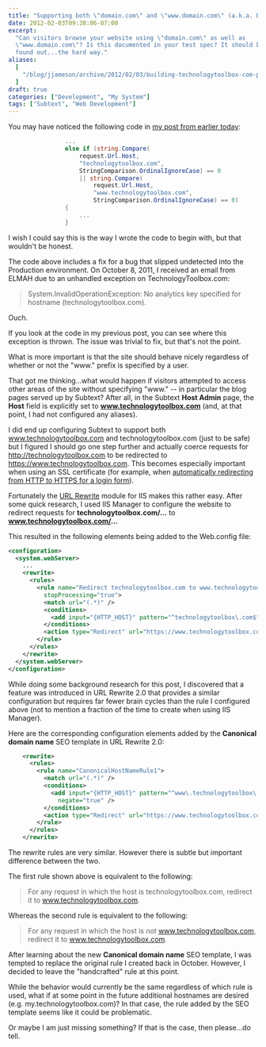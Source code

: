 ```yaml
---
title: "Supporting both \"domain.com\" and \"www.domain.com\" (a.k.a. Building TechnologyToolbox.com, part 23)"
date: 2012-02-03T09:38:06-07:00
excerpt:
  "Can visitors browse your website using \"domain.com\" as well as
  \"www.domain.com\"? Is this documented in your test spec? It should be -- as I
  found out...the hard way."
aliases:
  [
    "/blog/jjameson/archive/2012/02/03/building-technologytoolbox-com-part-23.aspx",
  ]
draft: true
categories: ["Development", "My System"]
tags: ["Subtext", "Web Development"]
---
```


You may have noticed the following code in
[my post from earlier today](building-technologytoolbox-com-part-22.aspx):

```C#
                ...
                else if (string.Compare(
                    request.Url.Host,
                    "technologytoolbox.com",
                    StringComparison.OrdinalIgnoreCase) == 0
                    || string.Compare(
                        request.Url.Host,
                        "www.technologytoolbox.com",
                        StringComparison.OrdinalIgnoreCase) == 0)
                {
                    ...
                }
```

I wish I could say this is the way I wrote the code to begin with, but that
wouldn't be honest.

The code above includes a fix for a bug that slipped undetected into the
Production environment. On October 8, 2011, I received an email from ELMAH due
to an unhandled exception on TechnologyToolbox.com:

> System.InvalidOperationException: No analytics key specified for hostname
> (technologytoolbox.com).

Ouch.

If you look at the code in my previous post, you can see where this exception is
thrown. The issue was trivial to fix, but that's not the point.

What is more important is that the site should behave nicely regardless of
whether or not the "www." prefix is specified by a user.

That got me thinking...what would happen if visitors attempted to access other
areas of the site without specifying "www." -- in particular the blog pages
served up by Subtext? After all, in the Subtext **Host Admin** page, the
**Host** field is explicitly set to **www.technologytoolbox.com** (and, at that
point, I had not configured any aliases).

I did end up configuring Subtext to support both www.technologytoolbox.com and
technologytoolbox.com (just to be safe) but I figured I should go one step
further and actually coerce requests for http://technologytoolbox.com to be
redirected to https://www.technologytoolbox.com. This becomes especially
important when using an SSL certificate (for example, when
[automatically redirecting from HTTP to HTTPS for a login form](/blog/jjameson/2009/11/10/sharepoint-web-part-to-redirect-from-http-to-https)).

Fortunately the [URL Rewrite](http://www.iis.net/download/URLRewrite) module for
IIS makes this rather easy. After some quick research, I used IIS Manager to
configure the website to redirect requests for **technologytoolbox.com/...** to
**www.technologytoolbox.com/...**

This resulted in the following elements being added to the Web.config file:

```XML
<configuration>
  <system.webServer>
    ...
    <rewrite>
      <rules>
        <rule name="Redirect technologytoolbox.com to www.technologytoolbox.com"
          stopProcessing="true">
          <match url="(.*)" />
          <conditions>
            <add input="{HTTP_HOST}" pattern="^technologytoolbox\.com$" />
          </conditions>
          <action type="Redirect" url="https://www.technologytoolbox.com/{R:1}" />
        </rule>
      </rules>
    </rewrite>
  </system.webServer>
</configuration>
```

While doing some background research for this post, I discovered that a feature
was introduced in URL Rewrite 2.0 that provides a similar configuration but
requires far fewer brain cycles than the rule I configured above (not to mention
a fraction of the time to create when using IIS Manager).

Here are the corresponding configuration elements added by the **Canonical
domain name** SEO template in URL Rewrite 2.0:

```XML
    <rewrite>
      <rules>
        <rule name="CanonicalHostNameRule1">
          <match url="(.*)" />
          <conditions>
            <add input="{HTTP_HOST}" pattern="^www\.technologytoolbox\.com$"
              negate="true" />
          </conditions>
          <action type="Redirect" url="https://www.technologytoolbox.com/{R:1}" />
        </rule>
      </rules>
    </rewrite>
```

The rewrite rules are very similar. However there is subtle but important
difference between the two.

The first rule shown above is equivalent to the following:

> For any request in which the host is technologytoolbox.com, redirect it to
> www.technologytoolbox.com.

Whereas the second rule is equivalent to the following:

> For any request in which the host is *not* www.technologytoolbox.com, redirect
> it to www.technologytoolbox.com.

After learning about the new **Canonical domain name** SEO template, I was
tempted to replace the original rule I created back in October. However, I
decided to leave the "handcrafted" rule at this point.

While the behavior would currently be the same regardless of which rule is used,
what if at some point in the future additional hostnames are desired (e.g.
my.technologytoolbox.com)? In that case, the rule added by the SEO template
seems like it could be problematic.

Or maybe I am just missing something? If that is the case, then please...do
tell.
